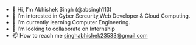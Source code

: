- 👋 Hi, I’m  Abhishek Singh (@absingh113)
- 👀 I’m interested in Cyber Sercurity,Web Developer & Cloud Computing.
- 🌱 I’m currently learning Computer Engineering.
- 💞️ I’m looking to collaborate on Internship
- 📫 How to reach me singhabhishek23533@gmail.com

<!---
absingh113/absingh113 is a ✨ special ✨ repository because its `README.md` (this file) appears on your GitHub profile.
You can click the Preview link to take a look at your changes.
--->
